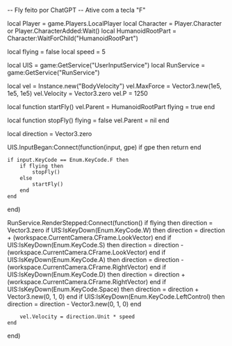 -- Fly feito por ChatGPT
-- Ative com a tecla "F"

local Player = game.Players.LocalPlayer
local Character = Player.Character or Player.CharacterAdded:Wait()
local HumanoidRootPart = Character:WaitForChild("HumanoidRootPart")

local flying = false
local speed = 5

local UIS = game:GetService("UserInputService")
local RunService = game:GetService("RunService")

local vel = Instance.new("BodyVelocity")
vel.MaxForce = Vector3.new(1e5, 1e5, 1e5)
vel.Velocity = Vector3.zero
vel.P = 1250

local function startFly()
    vel.Parent = HumanoidRootPart
    flying = true
end

local function stopFly()
    flying = false
    vel.Parent = nil
end

local direction = Vector3.zero

UIS.InputBegan:Connect(function(input, gpe)
    if gpe then return end

    if input.KeyCode == Enum.KeyCode.F then
        if flying then
            stopFly()
        else
            startFly()
        end
    end
end)

RunService.RenderStepped:Connect(function()
    if flying then
        direction = Vector3.zero
        if UIS:IsKeyDown(Enum.KeyCode.W) then direction = direction + (workspace.CurrentCamera.CFrame.LookVector) end
        if UIS:IsKeyDown(Enum.KeyCode.S) then direction = direction - (workspace.CurrentCamera.CFrame.LookVector) end
        if UIS:IsKeyDown(Enum.KeyCode.A) then direction = direction - (workspace.CurrentCamera.CFrame.RightVector) end
        if UIS:IsKeyDown(Enum.KeyCode.D) then direction = direction + (workspace.CurrentCamera.CFrame.RightVector) end
        if UIS:IsKeyDown(Enum.KeyCode.Space) then direction = direction + Vector3.new(0, 1, 0) end
        if UIS:IsKeyDown(Enum.KeyCode.LeftControl) then direction = direction - Vector3.new(0, 1, 0) end

        vel.Velocity = direction.Unit * speed
    end
end)
